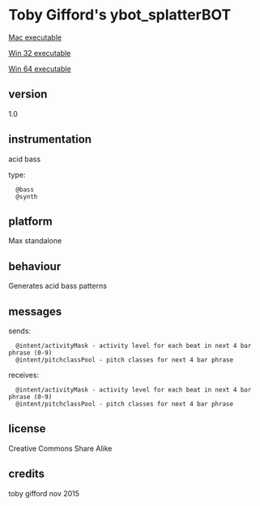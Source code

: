 # Toby Gifford's ybot_splatterBOT #

[Mac executable](https://www.sfu.ca/musebots/Musebot_Test_Suite/Musebots/Bass_generators/ybot_splatterBOT.zip)

[Win 32 executable](https://www.sfu.ca/musebots/Musebot_Test_Suite/Musebots_Win32/Bass_generators/ybot_splatterBOT_w32.zip)

[Win 64 executable](https://www.sfu.ca/musebots/Musebot_Test_Suite/Musebots_Win64/Bass_generators/ybot_splatterBOT_w64.zip)

## version ##

1.0

## instrumentation ##

acid bass

type:

      @bass
      @synth

## platform ##

Max standalone

## behaviour ##

Generates acid bass patterns

## messages ##

sends:

      @intent/activityMask - activity level for each beat in next 4 bar phrase (0-9)
      @intent/pitchclassPool - pitch classes for next 4 bar phrase

receives:

      @intent/activityMask - activity level for each beat in next 4 bar phrase (0-9)
      @intent/pitchclassPool - pitch classes for next 4 bar phrase

## license ##

Creative Commons Share Alike

## credits ##

toby gifford nov 2015
